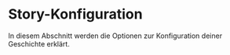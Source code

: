 # Story-Konfiguration

In diesem Abschnitt werden die Optionen zur Konfiguration deiner Geschichte erklärt.